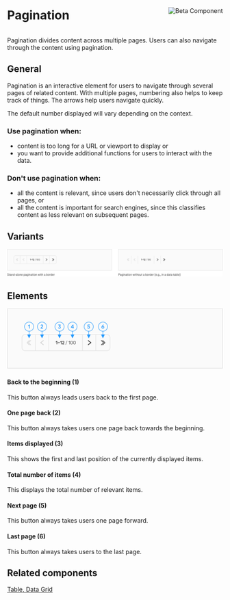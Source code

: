 <div style="display: inline-flex; align-items: center; justify-content: space-between; width: 100%;">
    <h1>Pagination</h1>
    <img src="assets/tag-beta.svg" alt="Beta Component" />
</div>

Pagination divides content across multiple pages. Users can also navigate through the content using pagination.

## General

Pagination is an interactive element for users to navigate through several pages of related content. With multiple pages, numbering also helps to keep track of things. The arrows help users navigate quickly.

The default number displayed will vary depending on the context.

### Use pagination when:

- content is too long for a URL or viewport to display or
- you want to provide additional functions for users to interact with the data.

### Don't use pagination when:

- all the content is relevant, since users don't necessarily click through all pages, or
- all the content is important for search engines, since this classifies content as less relevant on subsequent pages.

## Variants

![Image Name](./img/Basic-types-en.png)

## Elements

![Image Name](./img/Elements.png)

#### Back to the beginning (1)

This button always leads users back to the first page.

#### One page back (2)

This button always takes users one page back towards the beginning.

#### Items displayed (3)

This shows the first and last position of the currently displayed items.

#### Total number of items (4)

This displays the total number of relevant items.

#### Next page (5)

This button always takes users one page forward.

#### Last page (6)

This button always takes users to the last page.

## Related components

<a href="?path=/usage/components-table--standard">Table, </a>
<a href="?path=/usage/beta-components-data-grid--standard">Data Grid</a>
